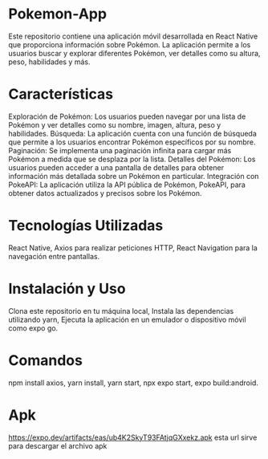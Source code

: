 # Pokemon-App
Este repositorio contiene una aplicación móvil desarrollada en React Native que proporciona información sobre Pokémon. La aplicación permite a los usuarios buscar y explorar diferentes Pokémon, ver detalles como su altura, peso, habilidades y más.

# Características
Exploración de Pokémon: Los usuarios pueden navegar por una lista de Pokémon y ver detalles como su nombre, imagen, altura, peso y habilidades.
Búsqueda: La aplicación cuenta con una función de búsqueda que permite a los usuarios encontrar Pokémon específicos por su nombre.
Paginación: Se implementa una paginación infinita para cargar más Pokémon a medida que se desplaza por la lista.
Detalles del Pokémon: Los usuarios pueden acceder a una pantalla de detalles para obtener información más detallada sobre un Pokémon en particular.
Integración con PokeAPI: La aplicación utiliza la API pública de Pokémon, PokeAPI, para obtener datos actualizados y precisos sobre los Pokémon.

# Tecnologías Utilizadas
React Native,
Axios para realizar peticiones HTTP,
React Navigation para la navegación entre pantallas.

# Instalación y Uso
Clona este repositorio en tu máquina local,
Instala las dependencias utilizando yarn,
Ejecuta la aplicación en un emulador o dispositivo móvil como expo go.

# Comandos
npm install axios,
yarn install,
yarn start, 
npx expo start,
expo build:android.

# Apk
https://expo.dev/artifacts/eas/ub4K2SkyT93FAtjqGXxekz.apk esta url sirve para descargar el archivo apk
